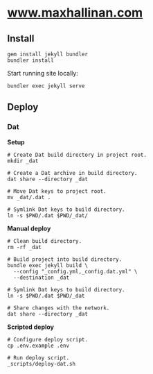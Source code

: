 # www.maxhallinan.com

## Install

```shell
gem install jekyll bundler
bundler install
```

Start running site locally:

```shell
bundler exec jekyll serve
```

## Deploy

### Dat

**Setup**

```shell
# Create Dat build directory in project root.
mkdir _dat

# Create a Dat archive in build directory.
dat share --directory _dat

# Move Dat keys to project root.
mv _dat/.dat .

# Symlink Dat keys to build directory.
ln -s $PWD/.dat $PWD/_dat/
```

**Manual deploy**

```shell
# Clean build directory.
rm -rf _dat

# Build project into build directory.
bundle exec jekyll build \
  --config "_config.yml,_config.dat.yml" \
  --destination _dat

# Symlink Dat keys to build directory. 
ln -s $PWD/.dat $PWD/_dat

# Share changes with the network. 
dat share --directory _dat
```

**Scripted deploy**

```shell
# Configure deploy script.
cp .env.example .env

# Run deploy script.
_scripts/deploy-dat.sh
```
